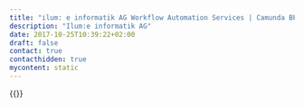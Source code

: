 ```yaml
---
title: "ilum: e informatik AG Workflow Automation Services | Camunda BPM"
description: "Ilum:e informatik AG"
date: 2017-10-25T10:39:22+02:00
draft: false
contact: true
contacthidden: true
mycontent: static
---
```

{{<partner-single
company="ilum:e informatik AG"
type="si"
website="http://www.ilume.de"
countrycode="DE"
city="Mainz"
description="<p>Die ilum:e informatik AG aus Mainz wurde im Jahre 2000 gegründet und unterstützt als zertifizierter Camunda Partner mit über 100 Beratern seit vielen Jahren erfolgreich Unternehmen bei der Digitalisierung und Automatisierung ihrer Geschäftsprozesse. In die Projekte unserer Kunden aus Deutschland, Österreich und der Schweiz bringt ilum:e tiefes Branchenwissen, ausgereiftes methodisches Knowhow und hohe IT-Entwicklungskompetenz ein.</p><p>Neben unseren Schwerpunkten Business Process Management (BPM) und Robotic Process Automation (RPA) berät die ilum:e auch in den angrenzenden Themenfeldern CRM und Systementwicklung (Java, Mobile Apps, Virtual Reality). Wir sind daher problemlos in der Lage beispielsweise komplexe CRM-Systeme oder Alt-Applikationen zu migrieren und mit Camunda zu übergreifenden Gesamtlösungen harmonisch zu verknüpfen.</p><p>Unsere erprobte Camunda-Einführungsmethode mit den Phasen Assessment, Modellierung, Architektur und Umsetzung führt Ihr Digitalisierungsprojekt sicher und schnell zum Erfolg!</p><p>Kontaktieren Sie uns für ein erstes Kennenlernen - vereinbaren Sie mit uns einen Camunda-Discovery-Workshop:</p><ul>   <li>wir beraten Sie zum Thema 'Digitalisierung mit Camunda'</li>  <li>wir bewerten Ihre individuellen Anforderungen</li>  <li>wir zeigen Ihnen Camunda live und beantworten Ihre Fragen.</li></ul><br><p>Oder kommen Sie zu einem Meetup der Camunda User Group Rhein/Main vorbei - wir organisieren mehrmals im Jahr Vorträge und Diskussionsrunden zu Camunda in Frankfurt am Main.</p>"
siregion="emea,dach"
level="certified"
logo="//images.ctfassets.net/vpidbgnakfvf/1IjtxffZZuuYs24kqmkwaO/dc77c6c9ce771d4838d46a6d94f7bd80/ilume.svg">}}